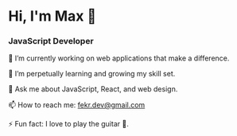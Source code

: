 # Hi, I'm Max 👋

### JavaScript Developer

🔭 I’m currently working on web applications that make a difference.

🌱 I’m perpetually learning and growing my skill set.

💬 Ask me about JavaScript, React, and web design.

📫 How to reach me: [fekr.dev@gmail.com](fekr.dev@gmail.com)

⚡ Fun fact: I love to play the guitar 🎸.
